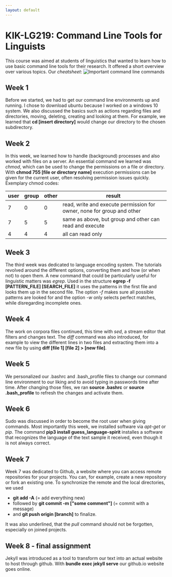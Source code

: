 ```yaml
---
layout: default
---
```


# KIK-LG219: Command Line Tools for Linguists

This course was aimed at students of linguistics that wanted to learn how to use basic command line tools for their research. It offered a short overview over various topics.
Our _cheatsheet_:
![Important command line commands](./assets/img/unix_commands)

## Week 1

Before we started, we had to get our command line environments up and running. I chose to download ubuntu because I worked on a windows 10 system. We also discussed the basics such as actions regarding files and directories, moving, deleting, creating and looking at them. For example, we learned that **cd [insert directory]** would change our directory to the chosen subdirectory.

## Week 2

In this week, we learned how to handle (background) processes and also worked with files on a server. An essential command we learned was _chmod_, which can be used to change the permissions on a file or directory. With **chmod 755 [file or directory name]** execution permissions can be given for the current user, often resolving permission issues quickly.
Exemplary chmod codes:

| user | group | other | result |
| ---- | ----- | ----- | ----- |
| 7    | 0     | 0     | read, write and execute permission for owner, none for group and other |
| 7    | 5     | 5     | same as above, but group and other can read and execute |
| 4    | 4     | 4     | all can read only |


## Week 3

The third week was dedicated to language encoding system. The tutorials revolved around the different options, converting them and how (or when not) to open them. A new command that could be particularly useful for linguistic matters was _egrep_. Used in the structure **egrep -f [PATTERN_FILE] [SEARCH_FILE]** it uses the patterns in the first file and looks them up in the second file. The option _-f_ makes sure all possible patterns are looked for and the option _-w_ only selects perfect matches, while disregarding incomplete ones.

## Week 4

The work on corpora files continued, this time with _sed_, a stream editor that filters and changes text. The _diff_ command was also introduced, for example to view the different lines in two files and extracting them into a new file by using **diff [file 1] [file 2] > [new file]**.

## Week 5

We personalized our .bashrc and .bash_profile files to change our command line environment to our liking and to avoid typing in passwords time after time. After changing those files, we ran **source .bashrc** or **source .bash_profile** to refresh the changes and activate them.

## Week 6

Sudo was discussed in order to become the root user when giving commands. Most importantly this week, we installed software via _apt-get_ or _pip_. The command **pip3 install guess_language-spirit** installes a software that recognizes the language of the text sample it received, even though it is not always correct.

## Week 7

Week 7 was dedicated to Github, a website where you can access remote repositories for your projects. You can, for example, create a new repository or fork an existing one. To synchronize the remote and the local directories, we used 

* **git add -A** (= add everything new) 
* followed by **git commit -m ["some comment"]** (= commit with a message) 
* and **git push origin [branch]** to finalize. 

It was also underlined, that the _pull_ command should not be forgotten, especially on joined projects.

## Week 8 - final assignment

Jekyll was introduced as a tool to transform our text into an actual website to host through github. With **bundle exec jekyll serve** our github.io website goes online.
